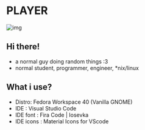 # **PLAYER**
![img](pics.jpg)
## Hi there!
- a normal guy doing random things :3
- normal student, programmer, engineer, *nix/linux
## What i use?
- Distro: Fedora Workspace 40 (Vanilla GNOME)
- IDE : Visual Studio Code
- IDE font : Fira Code | Iosevka
- IDE icons : Material Icons for VScode
